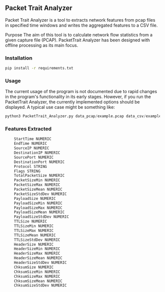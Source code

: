 ## Packet Trait Analyzer

Packet Trait Analyzer is a tool to extracts network features from pcap files in specified time windows and writes the aggregated features to a CSV file.

Purpose
The aim of this tool is to calculate network flow statistics from a given capture file (PCAP). PacketTrait Analyzer has been designed with offline processing as its main focus.

### Installation

```bash
pip install -r requirements.txt
```

### Usage
The current usage of the program is not documented due to rapid changes in the program's functionality in its early stages. However, if you run the PacketTrait Analyzer, the currently implemented options should be displayed. A typical use case might be something like:

```python
python3 PacketTrait_Analyzer.py data_pcap/example.pcap data_csv/example.csv
```

### Features Extracted

```bash
    StartTime NUMERIC
    EndTime NUMERIC
    SourceIP NUMERIC
    DestinationIP NUMERIC
    SourcePort NUMERIC
    DestinationPort NUMERIC
    Protocol STRING
    Flags STRING
    TotalPacketSize NUMERIC
    PacketSizeMin NUMERIC
    PacketSizeMax NUMERIC
    PacketSizeMean NUMERIC
    PacketSizeStdDev NUMERIC
    PayloadSize NUMERIC
    PayloadSizeMin NUMERIC
    PayloadSizeMax NUMERIC
    PayloadSizeMean NUMERIC
    PayloadSizeStdDev NUMERIC
    TTLSize NUMERIC
    TTLSizeMin NUMERIC
    TTLSizeMax NUMERIC
    TTLSizeMean NUMERIC
    TTLSizeStdDev NUMERIC
    HeaderSize NUMERIC
    HeaderSizeMin NUMERIC
    HeaderSizeMax NUMERIC
    HeaderSizeMean NUMERIC
    HeaderSizeStdDev NUMERIC
    ChksumSize NUMERIC
    ChksumSizeMin NUMERIC
    ChksumSizeMax NUMERIC
    ChksumSizeMean NUMERIC
    ChksumSizeStdDev NUMERIC
```
